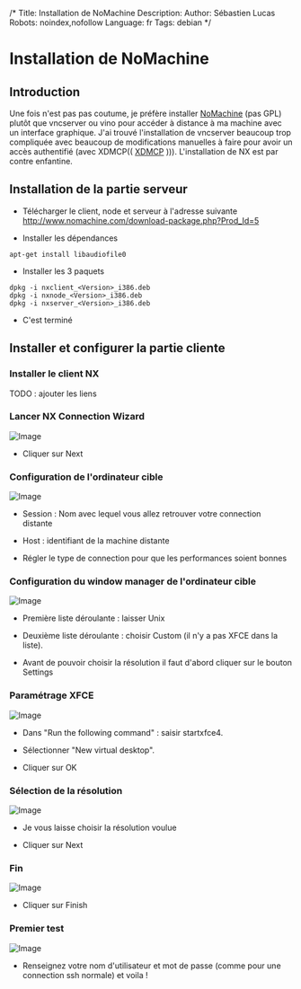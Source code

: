 /*
Title: Installation de NoMachine
Description: 
Author: Sébastien Lucas
Robots: noindex,nofollow
Language: fr
Tags: debian
*/
# Installation de NoMachine

## Introduction
Une fois n'est pas pas coutume, je préfère installer [NoMachine](http://www.nomachine.com/) (pas GPL) plutôt que vncserver ou vino pour accéder à distance à ma machine avec un interface graphique. J'ai trouvé l'installation de vncserver beaucoup trop compliquée avec beaucoup de modifications manuelles à faire pour avoir un accès authentifié (avec XDMCP(( [XDMCP](http://fr.wikipedia.org/wiki/Special:Search?search=XDMCP) ))). L'installation de NX est par contre enfantine.

## Installation de la partie serveur

*	Télécharger le client, node et serveur à l'adresse suivante http://www.nomachine.com/download-package.php?Prod_Id=5

*	Installer les dépendances

```
apt-get install libaudiofile0
```


*	Installer les 3 paquets

```
dpkg -i nxclient_<Version>_i386.deb 
dpkg -i nxnode_<Version>_i386.deb 
dpkg -i nxserver_<Version>_i386.deb 
```


*	C'est terminé
## Installer et configurer la partie cliente

### Installer le client NX
TODO : ajouter les liens
### Lancer NX Connection Wizard

![Image](/fr/debian/nxclient01.png)

*	Cliquer sur Next
### Configuration de l'ordinateur cible

![Image](/fr/debian/nxclient02.png)

*	Session : Nom avec lequel vous allez retrouver votre connection distante

*	Host : identifiant de la machine distante

*	Régler le type de connection pour que les performances soient bonnes
### Configuration du window manager de l'ordinateur cible

![Image](/fr/debian/nxclient03.png)

*	Première liste déroulante : laisser Unix

*	Deuxième liste déroulante : choisir Custom (il n'y a pas XFCE dans la liste).

*	Avant de pouvoir choisir la résolution il faut d'abord cliquer sur le bouton Settings
### Paramétrage XFCE

![Image](/fr/debian/nxclient04.png)

*	Dans "Run the following command" : saisir startxfce4.

*	Sélectionner "New virtual desktop".

*	Cliquer sur OK
### Sélection de la résolution

![Image](/fr/debian/nxclient05.png)

*	Je vous laisse choisir la résolution voulue

*	Cliquer sur Next
### Fin

![Image](/fr/debian/nxclient06.png)

*	Cliquer sur Finish
### Premier test

![Image](/fr/debian/nxclient07.png)

*	Renseignez votre nom d'utilisateur et mot de passe (comme pour une connection ssh normale) et voila !


